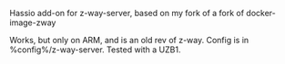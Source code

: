 Hassio add-on for z-way-server, based on my fork of a fork of docker-image-zway

Works, but only on ARM, and is an old rev of z-way. Config is in %config%/z-way-server. Tested with a UZB1.
